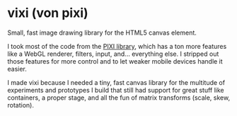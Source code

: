 # vixi (von pixi)

Small, fast image drawing library for the HTML5 canvas element.

I took most of the code from the [PIXI library](https://github.com/GoodBoyDigital/pixi.js), which has a ton more features like a WebGL renderer, filters, input, and... everything else. I stripped out those features for more control and to let weaker mobile devices handle it easier.

I made vixi because I needed a tiny, fast canvas library for the multitude of experiments and prototypes I build that still had support for great stuff like containers, a proper stage, and all the fun of matrix transforms (scale, skew, rotation).
